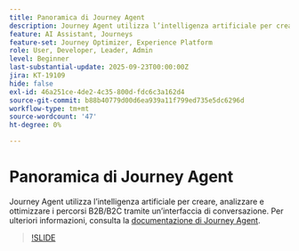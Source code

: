 ```yaml
---
title: Panoramica di Journey Agent
description: Journey Agent utilizza l’intelligenza artificiale per creare, analizzare e ottimizzare i percorsi B2B/B2C tramite un’interfaccia di conversazione.
feature: AI Assistant, Journeys
feature-set: Journey Optimizer, Experience Platform
role: User, Developer, Leader, Admin
level: Beginner
last-substantial-update: 2025-09-23T00:00:00Z
jira: KT-19109
hide: false
exl-id: 46a251ce-4de2-4c35-800d-fdc6c3a162d4
source-git-commit: b88b40779d00d6ea939a11f799ed735e5dc6296d
workflow-type: tm+mt
source-wordcount: '47'
ht-degree: 0%

---
```


# Panoramica di Journey Agent

Journey Agent utilizza l’intelligenza artificiale per creare, analizzare e ottimizzare i percorsi B2B/B2C tramite un’interfaccia di conversazione. Per ulteriori informazioni, consulta la [documentazione di Journey Agent](https://experienceleague.adobe.com/it/docs/experience-cloud-ai/experience-cloud-ai/agents/ajo-agent-analyze).

>[!SLIDE](journey-agent-overview)
